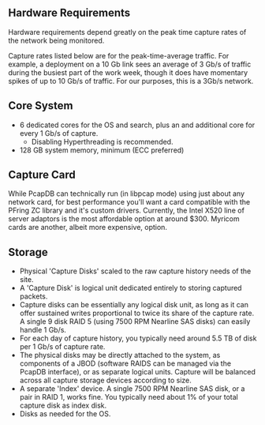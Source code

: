 Hardware Requirements
---------------------

Hardware requirements depend greatly on the peak time capture rates of the 
network being monitored.

Capture rates listed below are for the peak-time-average traffic. For 
example, a deployment on a 10 Gb link sees an average of 3 Gb/s of traffic
during the busiest part of the work week, though it does have momentary spikes
of up to 10 Gb/s of traffic. For our purposes, this is a 3Gb/s network. 

Core System
-----------
 - 6 dedicated cores for the OS and search, plus an and additional
   core for every 1 Gb/s of capture. 
   - Disabling Hyperthreading is recommended.
 - 128 GB system memory, minimum (ECC preferred)

Capture Card
------------

While PcapDB can technically run (in libpcap mode) using just about any network card, 
for best performance you'll want a card compatible with the PFring ZC library and
it's custom drivers. Currently, the Intel X520 line of server adaptors is the most 
affordable option at around $300.  Myricom cards are another, albeit more expensive,
option.

Storage
-------
 - Physical 'Capture Disks' scaled to the raw capture history needs of the site.
  - A 'Capture Disk' is logical unit dedicated entirely to storing captured packets.
  - Capture disks can be essentially any logical disk unit, as long as it can
    offer sustained writes proportional to twice its share of the capture rate.
    A single 9 disk RAID 5 (using 7500 RPM Nearline SAS disks) can easily 
    handle 1 Gb/s.
  - For each day of capture history, you typically need around
    5.5 TB of disk per 1 Gb/s of capture rate.
  - The physical disks may be directly attached to the system, as components 
    of a JBOD (software RAIDS can be managed via the PcapDB interface),
    or as separate logical units.  Capture will be balanced across
    all capture storage devices according to size.
 - A separate 'Index' device. A single 7500 RPM Nearline SAS disk, or
   a pair in RAID 1, works fine. You typically need about 1% of your
   total capture disk as index disk. 
 - Disks as needed for the OS.

